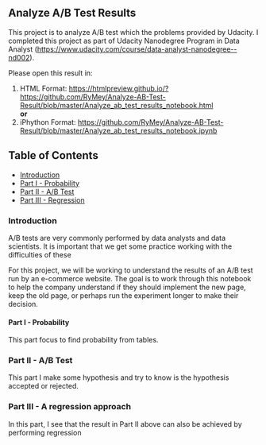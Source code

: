 ## Analyze A/B Test Results

This project is to analyze A/B test which the problems provided by Udacity. I completed this project as part of Udacity Nanodegree Program in Data Analyst (https://www.udacity.com/course/data-analyst-nanodegree--nd002).

Please open this result in:
1. HTML Format: https://htmlpreview.github.io/?https://github.com/RyMey/Analyze-AB-Test-Result/blob/master/Analyze_ab_test_results_notebook.html
<br> <b> or </b> <br>
2. iPhython Format: https://github.com/RyMey/Analyze-AB-Test-Result/blob/master/Analyze_ab_test_results_notebook.ipynb

## Table of Contents
- [Introduction](#intro)
- [Part I - Probability](#probability)
- [Part II - A/B Test](#ab_test)
- [Part III - Regression](#regression)

<a id='intro'></a>
### Introduction

A/B tests are very commonly performed by data analysts and data scientists.  It is important that we get some practice working with the difficulties of these 

For this project, we will be working to understand the results of an A/B test run by an e-commerce website.  The goal is to work through this notebook to help the company understand if they should implement the new page, keep the old page, or perhaps run the experiment longer to make their decision.


<a id='probability'></a>
#### Part I - Probability

This part focus to find probability from tables.

<a id='ab_test'></a>
### Part II - A/B Test

This part I make some hypothesis and try to know is the hypothesis accepted or rejected.

<a id='regression'></a>
### Part III - A regression approach

In this part, I see that the result in Part II above can also be achieved by performing regression
